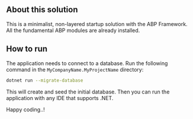 ## About this solution

This is a minimalist, non-layered startup solution with the ABP Framework. All the fundamental ABP modules are already installed.

## How to run

The application needs to connect to a database. Run the following command in the `MyCompanyName.MyProjectName` directory:

````bash
dotnet run --migrate-database
````

This will create and seed the initial database. Then you can run the application with any IDE that supports .NET.

Happy coding..!



